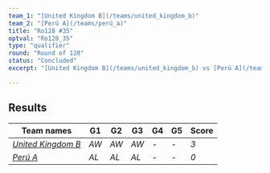 ```yaml
---
team_1: "[United Kingdom B](/teams/united_kingdom_b)"
team_2: "[Perú A](/teams/perú_a)"
title: "Ro128 #35"
optval: "Ro128_35"
type: "qualifier"
round: "Round of 128"
status: "Concluded"
excerpt: "[United Kingdom B](/teams/united_kingdom_b) vs [Perú A](/teams/perú_a)"

---
```

## Results

| Team names | G1 | G2 | G3 | G4 | G5 | Score |
| -- | -- | -- | -- | -- | -- | -- |
| *[United Kingdom B](/teams/united_kingdom_b)* | *AW* | *AW* | *AW* | *-* | *-* | *3* |
| *[Perú A](/teams/perú_a)* | *AL* | *AL* | *AL* | *-* | *-* | *0* |
